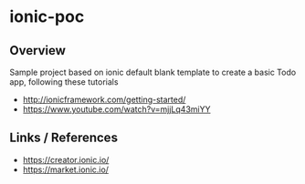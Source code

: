 # ionic-poc

## Overview
Sample project based on ionic default blank template to create a basic Todo app, following these tutorials
- http://ionicframework.com/getting-started/
- https://www.youtube.com/watch?v=mjjLq43miYY


## Links / References
- https://creator.ionic.io/
- https://market.ionic.io/